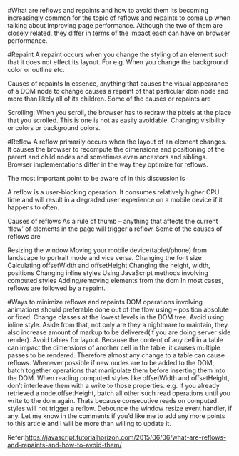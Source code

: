 #What are reflows and repaints and how to avoid them
Its becoming increasingly common for the topic of reflows and repaints to come up when talking about improving page performance. Although the two of them are closely related, they differ in terms of the impact each can have on browser performance.

#Repaint
A repaint occurs when you change the styling of an element such that it does not effect its layout. For e.g. When you change the background color or outline etc.

Causes of repaints
In essence, anything that causes the visual appearance of a DOM node to change causes a repaint of that particular dom node and more than likely all of its children. Some of the causes or repaints are

Scrolling: When you scroll, the browser has to redraw the pixels at the place that you scrolled. This is one is not as easily avoidable.
Changing visibility or colors or background colors.

#Reflow
A reflow primarily occurs when the layout of an element changes. It causes the browser to recompute the dimensions and positioning of the parent and child nodes and sometimes even ancestors and siblings. Browser implementations differ in the way they optimize for reflows.

The most important point to be aware of in this discussion is

A reflow is a user-blocking operation. It consumes relatively higher CPU time and will result in a degraded user experience on a mobile device if it happens to often.

Causes of reflows
As a rule of thumb – anything that affects the current ‘flow’ of elements in the page will trigger a reflow. Some of the causes of reflows are

Resizing the window
Moving your mobile device(tablet/phone) from landscape to portrait mode and vice versa.
Changing the font size
Calculating offsetWidth and offsetHeight
Changing the height, width, positions
Changing inline styles
Using JavaScript methods involving computed styles
Adding/removing elements from the dom
In most cases, reflows are followed by a repaint.

#Ways to minimize reflows and repaints
DOM operations involving animations should preferable done out of the flow using – position absolute or fixed.
Change classes at the lowest levels in the DOM tree.
Avoid using inline style. Aside from that, not only are they a nightmare to maintain, they also increase amount of markup to be delivered(if you are doing server side render).
Avoid tables for layout. Because the content of any cell in a table can impact the dimensions of another cell in the table, it causes multiple passes to be rendered. Therefore almost any change to a table can cause reflows.
Whenever possible if new nodes are to be added to the DOM, batch together operations that manipulate them before inserting them into the DOM.
When reading computed styles like offsetWidth and offsetHeight, don’t interleave them with a write to those properties. e.g. If you already retrieved a node.offsetHeight, batch all other such read operations until you write to the dom again. Thats because consecutive reads on computed styles will not trigger a reflow.
Debounce the window resize event handler, if any.
Let me know in the comments if you’d like me to add any more points to this article and I will be more than willing to update it.

Refer:https://javascript.tutorialhorizon.com/2015/06/06/what-are-reflows-and-repaints-and-how-to-avoid-them/
